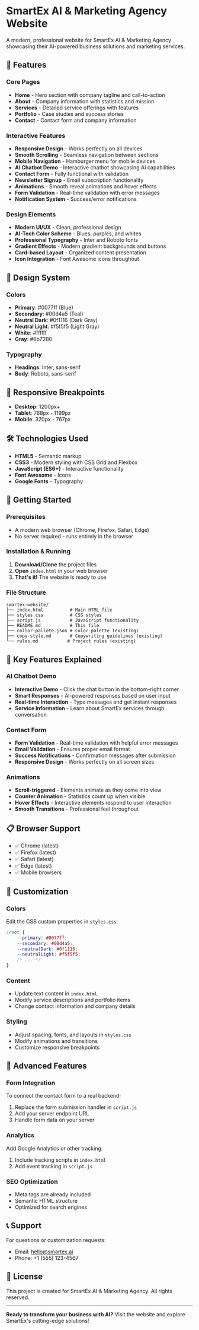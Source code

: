 # SmartEx AI & Marketing Agency Website

A modern, professional website for SmartEx AI & Marketing Agency showcasing their AI-powered business solutions and marketing services.

## 🚀 Features

### Core Pages
- **Home** - Hero section with company tagline and call-to-action
- **About** - Company information with statistics and mission
- **Services** - Detailed service offerings with features
- **Portfolio** - Case studies and success stories
- **Contact** - Contact form and company information

### Interactive Features
- **Responsive Design** - Works perfectly on all devices
- **Smooth Scrolling** - Seamless navigation between sections
- **Mobile Navigation** - Hamburger menu for mobile devices
- **AI Chatbot Demo** - Interactive chatbot showcasing AI capabilities
- **Contact Form** - Fully functional with validation
- **Newsletter Signup** - Email subscription functionality
- **Animations** - Smooth reveal animations and hover effects
- **Form Validation** - Real-time validation with error messages
- **Notification System** - Success/error notifications

### Design Elements
- **Modern UI/UX** - Clean, professional design
- **AI-Tech Color Scheme** - Blues, purples, and whites
- **Professional Typography** - Inter and Roboto fonts
- **Gradient Effects** - Modern gradient backgrounds and buttons
- **Card-based Layout** - Organized content presentation
- **Icon Integration** - Font Awesome icons throughout

## 🎨 Design System

### Colors
- **Primary**: #0077ff (Blue)
- **Secondary**: #00d4a5 (Teal)
- **Neutral Dark**: #0f1116 (Dark Gray)
- **Neutral Light**: #f5f5f5 (Light Gray)
- **White**: #ffffff
- **Gray**: #6b7280

### Typography
- **Headings**: Inter, sans-serif
- **Body**: Roboto, sans-serif

## 📱 Responsive Breakpoints

- **Desktop**: 1200px+
- **Tablet**: 768px - 1199px
- **Mobile**: 320px - 767px

## 🛠️ Technologies Used

- **HTML5** - Semantic markup
- **CSS3** - Modern styling with CSS Grid and Flexbox
- **JavaScript (ES6+)** - Interactive functionality
- **Font Awesome** - Icons
- **Google Fonts** - Typography

## 🚀 Getting Started

### Prerequisites
- A modern web browser (Chrome, Firefox, Safari, Edge)
- No server required - runs entirely in the browser

### Installation & Running

1. **Download/Clone** the project files
2. **Open** `index.html` in your web browser
3. **That's it!** The website is ready to use

### File Structure
```
smartex-website/
├── index.html          # Main HTML file
├── styles.css          # CSS styles
├── script.js           # JavaScript functionality
├── README.md           # This file
├── collor-pallete.json # Color palette (existing)
├── copy-style.md       # Copywriting guidelines (existing)
└── rules.md           # Project rules (existing)
```

## 🎯 Key Features Explained

### AI Chatbot Demo
- **Interactive Demo** - Click the chat button in the bottom-right corner
- **Smart Responses** - AI-powered responses based on user input
- **Real-time Interaction** - Type messages and get instant responses
- **Service Information** - Learn about SmartEx services through conversation

### Contact Form
- **Form Validation** - Real-time validation with helpful error messages
- **Email Validation** - Ensures proper email format
- **Success Notifications** - Confirmation messages after submission
- **Responsive Design** - Works perfectly on all screen sizes

### Animations
- **Scroll-triggered** - Elements animate as they come into view
- **Counter Animation** - Statistics count up when visible
- **Hover Effects** - Interactive elements respond to user interaction
- **Smooth Transitions** - Professional feel throughout

## 📋 Browser Support

- ✅ Chrome (latest)
- ✅ Firefox (latest)
- ✅ Safari (latest)
- ✅ Edge (latest)
- ✅ Mobile browsers

## 🎨 Customization

### Colors
Edit the CSS custom properties in `styles.css`:
```css
:root {
    --primary: #0077ff;
    --secondary: #00d4a5;
    --neutralDark: #0f1116;
    --neutralLight: #f5f5f5;
    /* ... */
}
```

### Content
- Update text content in `index.html`
- Modify service descriptions and portfolio items
- Change contact information and company details

### Styling
- Adjust spacing, fonts, and layouts in `styles.css`
- Modify animations and transitions
- Customize responsive breakpoints

## 🔧 Advanced Features

### Form Integration
To connect the contact form to a real backend:
1. Replace the form submission handler in `script.js`
2. Add your server endpoint URL
3. Handle form data on your server

### Analytics
Add Google Analytics or other tracking:
1. Include tracking scripts in `index.html`
2. Add event tracking in `script.js`

### SEO Optimization
- Meta tags are already included
- Semantic HTML structure
- Optimized for search engines

## 📞 Support

For questions or customization requests:
- Email: hello@smartex.ai
- Phone: +1 (555) 123-4567

## 📄 License

This project is created for SmartEx AI & Marketing Agency. All rights reserved.

---

**Ready to transform your business with AI?** Visit the website and explore SmartEx's cutting-edge solutions!
